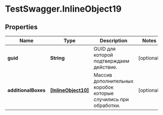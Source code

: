 # TestSwagger.InlineObject19

## Properties

Name | Type | Description | Notes
------------ | ------------- | ------------- | -------------
**guid** | **String** | GUID для которой подтверждаем действие. | [optional] 
**additionalBoxes** | [**[InlineObject10]**](InlineObject10.md) | Массив дополнительных коробок которые случились при обработки. | [optional] 


